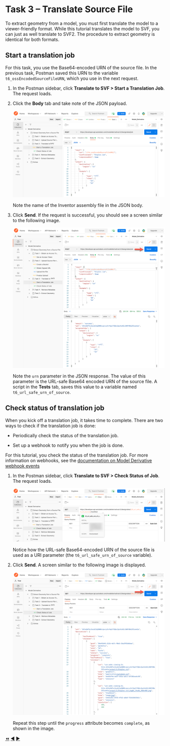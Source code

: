 # Task 3 – Translate Source File

To extract geometry from a model, you must first translate the model to a viewer-friendly format. While this tutorial translates the model to SVF, you can just as well translate to SVF2.  The procedure to extract geometry is identical for both formats.

## Start a translation job

For this task, you use the Base64-encoded URN of the source file. In the previous task, Postman saved this URN to the variable `t6_ossEncodedSourceFileURN`, which you  use in the next request.

1. In the Postman sidebar, click **Translate to SVF > Start a Translation Job**. The request loads.

2. Click the **Body** tab and take note of the JSON payload.

    ![Create Translation Job JSON Payload](../images/tutorial_06_task_3_start_a_translation_job_01.png "Create Translation Job JSON Payload")

    Note the name of the Inventor assembly file in the JSON body.

3. Click **Send**. If the request is successful, you should see a screen similar to the following image.

    ![Successful Submission of Translation Job](../images/tutorial_06_task_3_start_a_translation_job_02.png "Successful Submission of Translation Job")

    Note the `urn` parameter in the JSON response. The value of this parameter is the URL-safe Base64 encoded URN of the source file. A script in the **Tests** tab, saves this value to a variable named `t6_url_safe_urn_of_source`.

## Check status of translation job

When you kick off a translation job, it takes time to complete. There are two ways to check if the translation job is done:

- Periodically check the status of the translation job.

- Set up a webhook to notify you when the job is done.

For this tutorial, you check the status of the translation job. For more information on webhooks, see the [documentation on Model Derivative webhook events](https://aps.autodesk.com/en/docs/webhooks/v1/reference/events/model_derivative_events)

1. In the Postman sidebar, click **Translate to SVF > Check Status of Job**. The request loads.

   ![Check Status of Job](../images/tutorial_06_task_3_check_status_of_job_01.png "Check Status of Job")

   Notice how the URL-safe Base64-encoded URN of the source file is used as a URI parameter (the `t6_url_safe_urn_of_source` variable).

2. Click **Send**. A screen similar to the following image is displayed.

   ![Successful Job](../images/tutorial_06_task_3_check_status_of_job_02.png "Successful Job")

   Repeat this step until the `progress` attribute becomes `complete`, as shown in the image.


[:rewind:](../readme.md "readme.md") [:arrow_backward:](task-2.md "Previous task") [:arrow_forward:](task-4.md "Next task")
